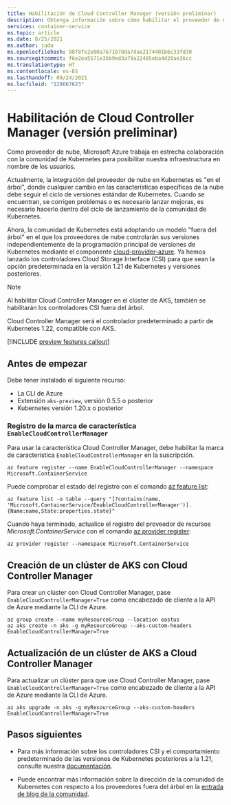 ```yaml
---
title: Habilitación de Cloud Controller Manager (versión preliminar)
description: Obtenga información sobre cómo habilitar el proveedor de nube fuera del árbol.
services: container-service
ms.topic: article
ms.date: 8/25/2021
ms.author: juda
ms.openlocfilehash: 98f8fe2e00a7671078da7dae2174401b6c33fd30
ms.sourcegitcommit: f6e2ea5571e35b9ed3a79a22485eba4d20ae36cc
ms.translationtype: HT
ms.contentlocale: es-ES
ms.lasthandoff: 09/24/2021
ms.locfileid: "128667623"
---
```

# <a name="enable-cloud-controller-manager-preview"></a>Habilitación de Cloud Controller Manager (versión preliminar)

Como proveedor de nube, Microsoft Azure trabaja en estrecha colaboración con la comunidad de Kubernetes para posibilitar nuestra infraestructura en nombre de los usuarios.

Actualmente, la integración del proveedor de nube en Kubernetes es "en el árbol", donde cualquier cambio en las características específicas de la nube debe seguir el ciclo de versiones estándar de Kubernetes.  Cuando se encuentran, se corrigen problemas o es necesario lanzar mejoras, es necesario hacerlo dentro del ciclo de lanzamiento de la comunidad de Kubernetes.

Ahora, la comunidad de Kubernetes está adoptando un modelo "fuera del árbol" en el que los proveedores de nube controlarán sus versiones independientemente de la programación principal de versiones de Kubernetes mediante el componente [cloud-provider-azure][cloud-provider-azure].  Ya hemos lanzado los controladores Cloud Storage Interface (CSI) para que sean la opción predeterminada en la versión 1.21 de Kubernetes y versiones posteriores.

> [!Note]
> Al habilitar Cloud Controller Manager en el clúster de AKS, también se habilitarán los controladores CSI fuera del árbol.

Cloud Controller Manager será el controlador predeterminado a partir de Kubernetes 1.22, compatible con AKS.


[!INCLUDE [preview features callout](./includes/preview/preview-callout.md)]

## <a name="before-you-begin"></a>Antes de empezar

Debe tener instalado el siguiente recurso:

* La CLI de Azure
* Extensión `aks-preview`, versión 0.5.5 o posterior
* Kubernetes versión 1.20.x o posterior


### <a name="register-the-enablecloudcontrollermanager-feature-flag"></a>Registro de la marca de característica `EnableCloudControllerManager`

Para usar la característica Cloud Controller Manager, debe habilitar la marca de característica `EnableCloudControllerManager` en la suscripción. 

```azurecli
az feature register --name EnableCloudControllerManager --namespace Microsoft.ContainerService
```
Puede comprobar el estado del registro con el comando [az feature list][az-feature-list]:

```azurecli-interactive
az feature list -o table --query "[?contains(name, 'Microsoft.ContainerService/EnableCloudControllerManager')].{Name:name,State:properties.state}"
```

Cuando haya terminado, actualice el registro del proveedor de recursos *Microsoft.ContainerService* con el comando [az provider register][az-provider-register]:

```azurecli-interactive
az provider register --namespace Microsoft.ContainerService
```

## <a name="create-an-aks-cluster-with-cloud-controller-manager"></a>Creación de un clúster de AKS con Cloud Controller Manager

Para crear un clúster con Cloud Controller Manager, pase `EnableCloudControllerManager=True` como encabezado de cliente a la API de Azure mediante la CLI de Azure.

```azurecli-interactive
az group create --name myResourceGroup --location eastus
az aks create -n aks -g myResourceGroup --aks-custom-headers EnableCloudControllerManager=True
```

## <a name="upgrade-an-aks-cluster-to-cloud-controller-manager"></a>Actualización de un clúster de AKS a Cloud Controller Manager

Para actualizar un clúster para que use Cloud Controller Manager, pase `EnableCloudControllerManager=True` como encabezado de cliente a la API de Azure mediante la CLI de Azure.

```azurecli-interactive
az aks upgrade -n aks -g myResourceGroup --aks-custom-headers EnableCloudControllerManager=True
```

## <a name="next-steps"></a>Pasos siguientes

- Para más información sobre los controladores CSI y el comportamiento predeterminado de las versiones de Kubernetes posteriores a la 1.21, consulte nuestra [documentación][csi-docs].

- Puede encontrar más información sobre la dirección de la comunidad de Kubernetes con respecto a los proveedores fuera del árbol en la [entrada de blog de la comunidad][community-blog].


<!-- LINKS - internal -->
[az-provider-register]: /cli/azure/provider#az_provider_register
[az-feature-register]: /cli/azure/feature#az_feature_register
[az-feature-list]: /cli/azure/feature#az_feature_list
[csi-docs]: csi-storage-drivers.md

<!-- LINKS - External -->
[community-blog]: https://kubernetes.io/blog/2019/04/17/the-future-of-cloud-providers-in-kubernetes
[cloud-provider-azure]: https://github.com/kubernetes-sigs/cloud-provider-azure
